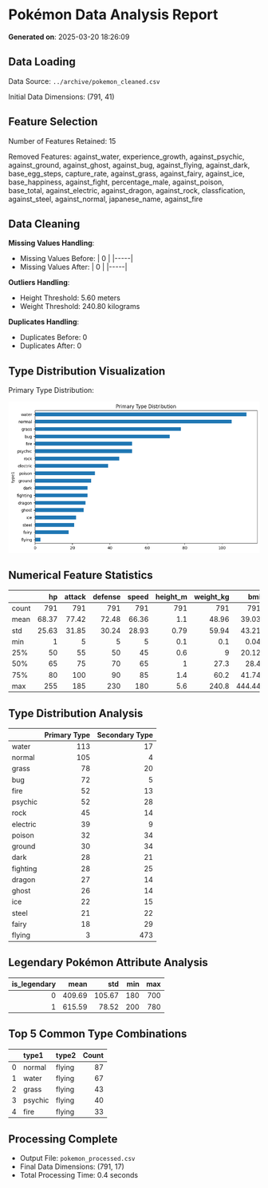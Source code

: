 # Pokémon Data Analysis Report

**Generated on**: 2025-03-20 18:26:09


## Data Loading

Data Source: `../archive/pokemon_cleaned.csv`

Initial Data Dimensions: (791, 41)


## Feature Selection

Number of Features Retained: 15

Removed Features: against_water, experience_growth, against_psychic, against_ground, against_ghost, against_bug, against_flying, against_dark, base_egg_steps, capture_rate, against_grass, against_fairy, against_ice, base_happiness, against_fight, percentage_male, against_poison, base_total, against_electric, against_dragon, against_rock, classfication, against_steel, against_normal, japanese_name, against_fire


## Data Cleaning

**Missing Values Handling**:
- Missing Values Before:
| 0   |
|-----|
- Missing Values After:
| 0   |
|-----|

**Outliers Handling**:
- Height Threshold: 5.60 meters
- Weight Threshold: 240.80 kilograms

**Duplicates Handling**:
- Duplicates Before: 0
- Duplicates After: 0


## Type Distribution Visualization

Primary Type Distribution:

![Visualization](type1_distribution.png)


## Numerical Feature Statistics

|       |     hp |   attack |   defense |   speed |   height_m |   weight_kg |    bmi |   total_stats |
|:------|-------:|---------:|----------:|--------:|-----------:|------------:|-------:|--------------:|
| count | 791    |   791    |    791    |  791    |     791    |      791    | 791    |        791    |
| mean  |  68.37 |    77.42 |     72.48 |   66.36 |       1.1  |       48.96 |  39.03 |        426.35 |
| std   |  25.63 |    31.85 |     30.24 |   28.93 |       0.79 |       59.94 |  43.21 |        117.94 |
| min   |   1    |     5    |      5    |    5    |       0.1  |        0.1  |   0.04 |        180    |
| 25%   |  50    |    55    |     50    |   45    |       0.6  |        9    |  20.12 |        320    |
| 50%   |  65    |    75    |     70    |   65    |       1    |       27.3  |  28.4  |        431    |
| 75%   |  80    |   100    |     90    |   85    |       1.4  |       60.2  |  41.74 |        505    |
| max   | 255    |   185    |    230    |  180    |       5.6  |      240.8  | 444.44 |        780    |


## Type Distribution Analysis

|          |   Primary Type |   Secondary Type |
|:---------|---------------:|-----------------:|
| water    |            113 |               17 |
| normal   |            105 |                4 |
| grass    |             78 |               20 |
| bug      |             72 |                5 |
| fire     |             52 |               13 |
| psychic  |             52 |               28 |
| rock     |             45 |               14 |
| electric |             39 |                9 |
| poison   |             32 |               34 |
| ground   |             30 |               34 |
| dark     |             28 |               21 |
| fighting |             28 |               25 |
| dragon   |             27 |               14 |
| ghost    |             26 |               14 |
| ice      |             22 |               15 |
| steel    |             21 |               22 |
| fairy    |             18 |               29 |
| flying   |              3 |              473 |


## Legendary Pokémon Attribute Analysis

|   is_legendary |   mean |    std |   min |   max |
|---------------:|-------:|-------:|------:|------:|
|              0 | 409.69 | 105.67 |   180 |   700 |
|              1 | 615.59 |  78.52 |   200 |   780 |


## Top 5 Common Type Combinations

|    | type1   | type2   |   Count |
|---:|:--------|:--------|--------:|
|  0 | normal  | flying  |      87 |
|  1 | water   | flying  |      67 |
|  2 | grass   | flying  |      43 |
|  3 | psychic | flying  |      40 |
|  4 | fire    | flying  |      33 |


## Processing Complete
- Output File: `pokemon_processed.csv`
- Final Data Dimensions: (791, 17)
- Total Processing Time: 0.4 seconds